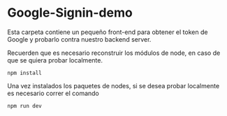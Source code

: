 # Google-Signin-demo

Esta carpeta contiene un pequeño front-end para obtener el token de Google y probarlo contra nuestro backend server.

Recuerden que es necesario reconstruir los módulos de node, en caso de que se quiera probar localmente.

```
npm install
```

Una vez instalados los paquetes de nodes, si se desea probar localmente es necesario correr el comando

```
npm run dev
```